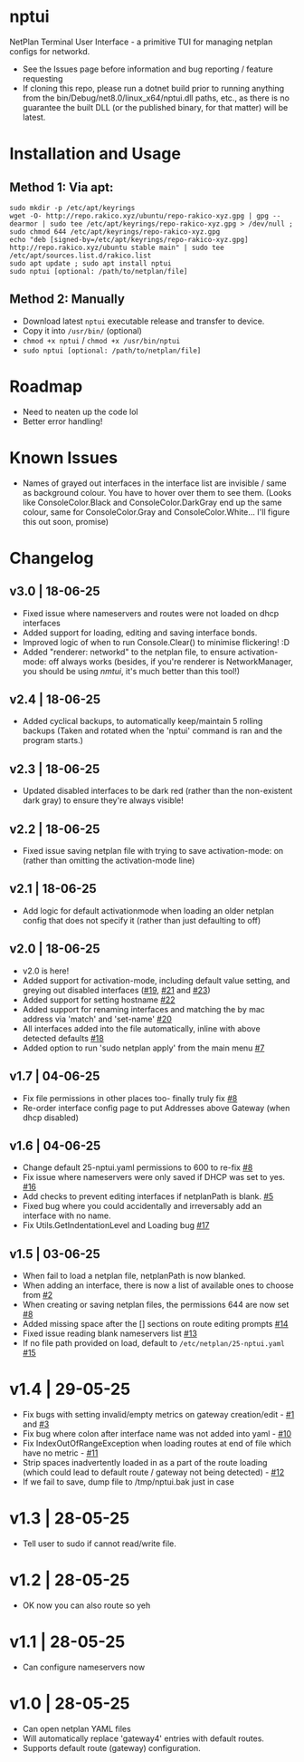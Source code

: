 # nptui
NetPlan Terminal User Interface - a primitive TUI for managing netplan configs for networkd.
- See the Issues page before information and bug reporting / feature requesting
- If cloning this repo, please run a dotnet build prior to running anything from the bin/Debug/net8.0/linux_x64/nptui.dll paths, etc., as there is no guarantee the built DLL (or the published binary, for that matter) will be latest.

# Installation and Usage
## Method 1: Via apt:
```
sudo mkdir -p /etc/apt/keyrings
wget -O- http://repo.rakico.xyz/ubuntu/repo-rakico-xyz.gpg | gpg --dearmor | sudo tee /etc/apt/keyrings/repo-rakico-xyz.gpg > /dev/null ; sudo chmod 644 /etc/apt/keyrings/repo-rakico-xyz.gpg
echo "deb [signed-by=/etc/apt/keyrings/repo-rakico-xyz.gpg] http://repo.rakico.xyz/ubuntu stable main" | sudo tee /etc/apt/sources.list.d/rakico.list
sudo apt update ; sudo apt install nptui
sudo nptui [optional: /path/to/netplan/file]
```

## Method 2: Manually
- Download latest `nptui` executable release and transfer to device.
- Copy it into `/usr/bin/` (optional)
- `chmod +x nptui` / `chmod +x /usr/bin/nptui`
- `sudo nptui [optional: /path/to/netplan/file]`

# Roadmap
- Need to neaten up the code lol
- Better error handling!

# Known Issues
- Names of grayed out interfaces in the interface list are invisible / same as background colour. You have to hover over them to see them. (Looks like ConsoleColor.Black and ConsoleColor.DarkGray end up the same colour, same for ConsoleColor.Gray and ConsoleColor.White... I'll figure this out soon, promise)

# Changelog
## v3.0 | 18-06-25
- Fixed issue where nameservers and routes were not loaded on dhcp interfaces
- Added support for loading, editing and saving interface bonds.
- Improved logic of when to run Console.Clear() to minimise flickering! :D
- Added "renderer: networkd" to the netplan file, to ensure activation-mode: off always works (besides, if you're renderer is NetworkManager, you should be using _nmtui_, it's much better than this tool!)

## v2.4 | 18-06-25
- Added cyclical backups, to automatically keep/maintain 5 rolling backups (Taken and rotated when the 'nptui' command is ran and the program starts.)

## v2.3 | 18-06-25
- Updated disabled interfaces to be dark red (rather than the non-existent dark gray) to ensure they're always visible!

## v2.2 | 18-06-25
- Fixed issue saving netplan file with trying to save activation-mode: on (rather than omitting the activation-mode line)

## v2.1 | 18-06-25
- Add logic for default activationmode when loading an older netplan config that does not specify it (rather than just defaulting to off)

## v2.0 | 18-06-25
- v2.0 is here!
- Added support for activation-mode, including default value setting, and greying out disabled interfaces ([#19](https://github.com/Simmotipo/nptui/issues/19), [#21](https://github.com/Simmotipo/nptui/issues/21) and [#23](https://github.com/Simmotipo/nptui/issues/23))
- Added support for setting hostname [#22](https://github.com/Simmotipo/nptui/issues/22)
- Added support for renaming interfaces and matching the by mac address via 'match' and 'set-name' [#20](https://github.com/Simmotipo/nptui/issues/20)
- All interfaces added into the file automatically, inline with above detected defaults [#18](https://github.com/Simmotipo/nptui/issues/18)
- Added option to run 'sudo netplan apply' from the main menu [#7](https://github.com/Simmotipo/nptui/issues/7)

## v1.7 | 04-06-25
- Fix file permissions in other places too- finally truly fix [#8](https://github.com/Simmotipo/nptui/issues/8)
- Re-order interface config page to put Addresses above Gateway (when dhcp disabled)

## v1.6 | 04-06-25
- Change default 25-nptui.yaml permissions to 600 to re-fix [#8](https://github.com/Simmotipo/nptui/issues/8)
- Fix issue where nameservers were only saved if DHCP was set to yes. [#16](https://github.com/Simmotipo/nptui/issues/16)
- Add checks to prevent editing interfaces if netplanPath is blank. [#5](https://github.com/Simmotipo/nptui/issues/5)
- Fixed bug where you could accidentally and irreversably add an interface with no name.
- Fix Utils.GetIndentationLevel and Loading bug [#17](https://github.com/Simmotipo/nptui/issues/17)

## v1.5 | 03-06-25
- When fail to load a netplan file, netplanPath is now blanked.
- When adding an interface, there is now a list of available ones to choose from [#2](https://github.com/Simmotipo/nptui/issues/2)
- When creating or saving netplan files, the permissions 644 are now set [#8](https://github.com/Simmotipo/nptui/issues/8)
- Added missing space after the [] sections on route editing prompts [#14](https://github.com/Simmotipo/nptui/issues/14)
- Fixed issue reading blank nameservers list [#13](https://github.com/Simmotipo/nptui/issues/13)
- If no file path provided on load, default to `/etc/netplan/25-nptui.yaml` [#15](https://github.com/Simmotipo/nptui/issues/15)

# v1.4 | 29-05-25
- Fix bugs with setting invalid/empty metrics on gateway creation/edit - [#1](https://github.com/Simmotipo/nptui/issues/1) and [#3](https://github.com/Simmotipo/nptui/issues/3)
- Fix bug where colon after interface name was not added into yaml - [#10](https://github.com/Simmotipo/nptui/issues/10)
- Fix IndexOutOfRangeException when loading routes at end of file which have no metric - [#11](https://github.com/Simmotipo/nptui/issues/11)
- Strip spaces inadvertently loaded in as a part of the route loading (which could lead to default route / gateway not being detected) - [#12](https://github.com/Simmotipo/nptui/issues/12)
- If we fail to save, dump file to /tmp/nptui.bak just in case

# v1.3 | 28-05-25
- Tell user to sudo if cannot read/write file.

# v1.2 | 28-05-25
- OK now you can also route so yeh

# v1.1 | 28-05-25
- Can configure nameservers now

# v1.0 | 28-05-25
- Can open netplan YAML files
- Will automatically replace 'gateway4' entries with default routes.
- Supports default route (gateway) configuration.